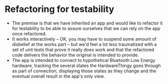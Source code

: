 # Refactoring for testability

- The premise is that we have inherited an app and would like to refactor it for testability to be able to assure ourselves that we can rely on the app once refactored. 
- It works interactively – OK, you may have to suspend some amount of disbelief at the works part – but we'd feel a lot less traumatized with a set of unit tests that prove it really does work and that the refactored code delivers the behavior the original is intended to provide.
- The app is intended to connect to hypothetical Bluetooth Low Energy hardware, tracking the several states the HardwareThingy goes through as part of connection, displaying those states as they change and the eventual overall result in the app's only view.
